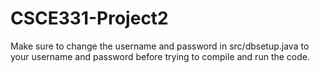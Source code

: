 # CSCE331-Project2

Make sure to change the username and password in src/dbsetup.java to your username and password before trying to compile and run the code.

